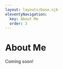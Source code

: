 ```yaml
---
layout: layouts/base.njk
eleventyNavigation:
  key: About Me
  order: 3
---
```

# About Me

Coming soon!
